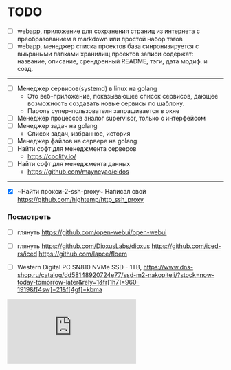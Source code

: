 # TODO

- [ ] webapp, приложение для сохранения страниц из интернета с преобразованием в markdown или простой набор тэгов
- [ ] webapp, менеджер списка проектов
      база синронизируется с выьраными папками хранилищ проектов
      записи содержат: название, описание, срендренный README, тэги, дата модиф. и созд.
  
---

- [ ] Менеджер сервисов(systemd) в linux на golang
  - Это веб-приложение, показывающее список сервисов, дающее возможность создавать новые сервисы по шаблону.
  - Пароль супер-пользователя запрашивается в окне
- [ ] Менеджер процессов аналог supervisor, только с интерфейсом
- [ ] Менеджер задач на golang
  - Список задач, избранное, история
- [ ] Менеджер файлов на сервере на golang
- [ ] Найти софт для менеджмента серверов
  - https://coolify.io/
- [ ] Найти софт для менеджмента данных
  - https://github.com/mayneyao/eidos

---

- [x] ~Найти прокси-2-ssh-proxy~ Написал свой https://github.com/hightemp/http_ssh_proxy

### Посмотреть

- [ ] глянуть https://github.com/open-webui/open-webui
- [ ] глянуть https://github.com/DioxusLabs/dioxus https://github.com/iced-rs/iced https://github.com/lapce/floem
- [ ] Western Digital PC SN810 NVMe SSD - 1TB, https://www.dns-shop.ru/catalog/dd58148920724e77/ssd-m2-nakopiteli/?stock=now-today-tomorrow-later&rely=1&fr[1h7]=960-1919&f[4sw]=21&f[4gf]=kbma












[![](https://asdertasd.site/counter/TODO.md?a=1)](https://asdertasd.site/counter/TODO.md)